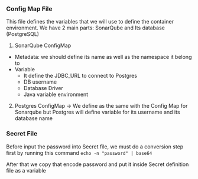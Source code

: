 ### Config Map File
This file defines the variables that we will use to define the container environment. We have 2 main parts: SonarQube and Its database (PostgreSQL)

1. SonarQube ConfigMap 
- Metadata: we should define its name as well as the namespace it belong to
- Variable
    - It define the JDBC_URL to connect to Postgres 
    - DB username 
    - Database Driver 
    - Java variable environment   
2. Postgres ConfigMap -> We define as the same with the Config Map for Sonarqube but Postgres will define variable for its username and its database name


### Secret File 
Before input the password into Secret file, we must do a conversion step first by running this command 
`echo -n "password" | base64 `

After that we copy that encode password and put it inside Secret definition file as a variable
